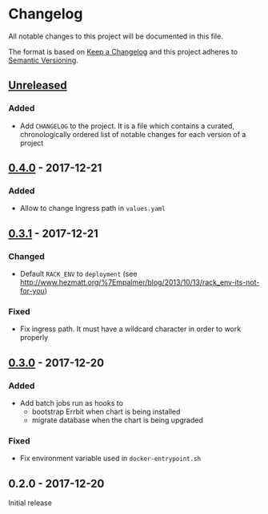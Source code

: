 # Changelog
All notable changes to this project will be documented in this file.

The format is based on [Keep a Changelog](http://keepachangelog.com/en/1.0.0/)
and this project adheres to [Semantic Versioning](http://semver.org/spec/v2.0.0.html).

## [Unreleased]
### Added
- Add `CHANGELOG` to the project. It is a file which contains a curated, chronologically ordered list of notable changes for each version of a project

## [0.4.0] - 2017-12-21
### Added
- Allow to change Ingress path in `values.yaml`

## [0.3.1] - 2017-12-21
### Changed
- Default `RACK_ENV` to `deployment` (see <http://www.hezmatt.org/%7Empalmer/blog/2013/10/13/rack_env-its-not-for-you>)

### Fixed
- Fix ingress path. It must have a wildcard character in order to work properly


## [0.3.0] - 2017-12-20
### Added
- Add batch jobs run as hooks to
  - bootstrap Errbit when chart is being installed
  - migrate database when the chart is being upgraded

### Fixed
- Fix environment variable used in `docker-entrypoint.sh`

## 0.2.0 - 2017-12-20
Initial release

[Unreleased]: https://github.com/tmaier/errbit-helm/compare/v0.4.0...HEAD
[0.4.0]: https://github.com/tmaier/errbit-helm/compare/v0.3.1...v0.4.0
[0.3.1]: https://github.com/tmaier/errbit-helm/compare/v0.3.0...v0.3.1
[0.3.0]: https://github.com/tmaier/errbit-helm/compare/v0.2.0...v0.3.0
